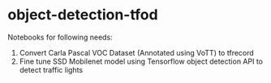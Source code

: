 # object-detection-tfod

Notebooks for following needs:

1. Convert Carla Pascal VOC Dataset (Annotated using VoTT) to tfrecord
2. Fine tune SSD Mobilenet model using Tensorflow object detection API to detect traffic lights
